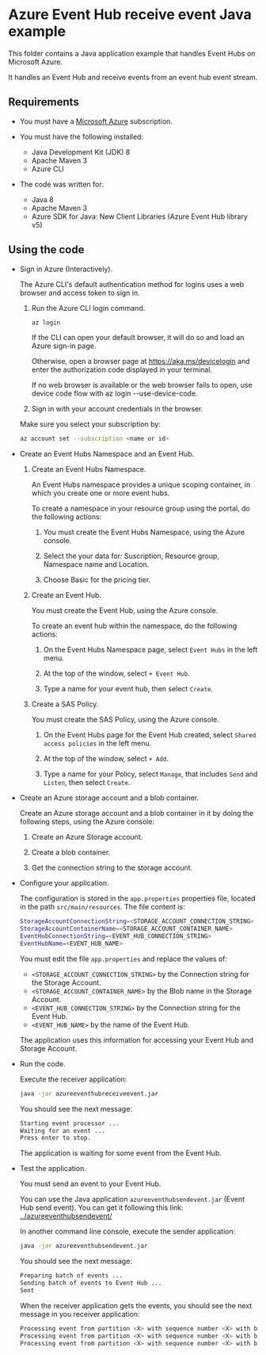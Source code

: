 # Azure Event Hub receive event Java example

This folder contains a Java application example that handles Event Hubs on Microsoft Azure.

It handles an Event Hub and receive events from an event hub event stream.

## Requirements

* You must have a [Microsoft Azure](https://azure.microsoft.com/) subscription.

* You must have the following installed:
  * Java Development Kit (JDK) 8
  * Apache Maven 3 
  * Azure CLI

* The code was written for:
  * Java 8
  * Apache Maven 3
  * Azure SDK for Java: New Client Libraries (Azure Event Hub library v5)

## Using the code

* Sign in Azure (Interactively).

  The Azure CLI's default authentication method for logins uses a web browser and access token to sign in.

  1. Run the Azure CLI login command.

      ```bash
      az login
      ```

      If the CLI can open your default browser, it will do so and load an Azure sign-in page.

      Otherwise, open a browser page at https://aka.ms/devicelogin and enter the authorization code displayed in your terminal.

      If no web browser is available or the web browser fails to open, use device code flow with az login --use-device-code.

  2. Sign in with your account credentials in the browser.

  Make sure you select your subscription by:

  ```bash
  az account set --subscription <name or id>
  ```

* Create an Event Hubs Namespace and an Event Hub.

  1. Create an Event Hubs Namespace.

     An Event Hubs namespace provides a unique scoping container, in which you create one or more event hubs.

     To create a namespace in your resource group using the portal, do the following actions:

     1. You must create the Event Hubs Namespace, using the Azure console.

     2. Select the your data for: Suscription, Resource group, Namespace name and Location.

     3. Choose Basic for the pricing tier.

  2. Create an Event Hub.

     You must create the Event Hub, using the Azure console.

     To create an event hub within the namespace, do the following actions:

     1. On the Event Hubs Namespace page, select `Event Hubs` in the left menu.

     2. At the top of the window, select `+ Event Hub`.

     3. Type a name for your event hub, then select `Create`.

  3. Create a SAS Policy.

     You must create the SAS Policy, using the Azure console.

     1. On the Event Hubs page for the Event Hub created, select `Shared access policies` in the left menu.

     2. At the top of the window, select `+ Add`.

     3. Type a name for your Policy, select `Manage`, that includes `Send` and `Listen`, then select `Create`.

* Create an Azure storage account and a blob container.

  Create an Azure storage account and a blob container in it by doing the following steps, using the Azure console:

  1. Create an Azure Storage account.

  2. Create a blob container.

  3. Get the connection string to the storage account.

* Configure your application.

  The configuration is stored in the `app.properties` properties file, located in the path `src/main/resources`. The file content is:

  ```bash
  StorageAccountConnectionString=<STORAGE_ACCOUNT_CONNECTION_STRING>
  StorageAccountContainerName=<STORAGE_ACCOUNT_CONTAINER_NAME>
  EventHubConnectionString=<EVENT_HUB_CONNECTION_STRING>
  EventHubName=<EVENT_HUB_NAME>
  ```

  You must edit the file `app.properties` and replace the values of:
  
  * `<STORAGE_ACCOUNT_CONNECTION_STRING>` by the Connection string for the Storage Account.
  * `<STORAGE_ACCOUNT_CONTAINER_NAME>` by the Blob name in the Storage Account.
  * `<EVENT_HUB_CONNECTION_STRING>` by the Connection string for the Event Hub.
  * `<EVENT_HUB_NAME>` by the name of the Event Hub.
  
  The application uses this information for accessing your Event Hub and Storage Account.

* Run the code.

  Execute the receiver application:

  ```bash
  java -jar azureeventhubreceiveevent.jar
  ```

  You should see the next message:
  
  ```bash
  Starting event processor ...
  Waiting for an event ...
  Press enter to stop.
  ```

  The application is waiting for some event from the Event Hub.

* Test the application.

  You must send an event to your Event Hub.

  You can use the Java application `azureeventhubsendevent.jar` (Event Hub send event). You can get it following this link: [../azureeventhubsendevent/](../azureeventhubsendevent)

  In another command line console, execute the sender application:

  ```bash
  java -jar azureeventhubsendevent.jar
  ```

  You should see the next message:
  
  ```bash
  Preparing batch of events ...
  Sending batch of events to Event Hub ...
  Sent
  ```

  When the receiver application gets the events, you should see the next message in you receiver application:
  
  ```bash
  Processing event from partition <X> with sequence number <X> with body: First event
  Processing event from partition <X> with sequence number <X> with body: Second event
  Processing event from partition <X> with sequence number <X> with body: Third event
  ```
